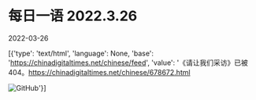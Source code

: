 # 每日一语 2022.3.26

2022-03-26

[{'type': 'text/html', 'language': None, 'base': 'https://chinadigitaltimes.net/chinese/feed', 'value': '《请让我们采访》已被404。https://chinadigitaltimes.net/chinese/678672.html

![GitHub](https://chinadigitaltimes.net/chinese/files/2022/03/20220326_daily-quote.png)'}]